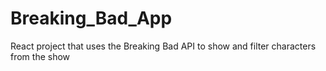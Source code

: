 # Breaking_Bad_App
React project that uses the Breaking Bad API to show and filter characters from the show

